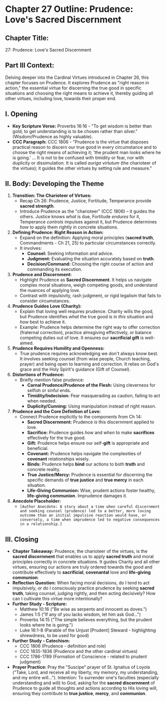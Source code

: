 # Chapter 27 Outline: Prudence: Love's Sacred Discernment

## Chapter Title:
27: Prudence: Love's Sacred Discernment

## Part III Context:
Delving deeper into the Cardinal Virtues introduced in Chapter 26, this chapter focuses on Prudence. It explores Prudence as "right reason in action," the essential virtue for discerning the true good in specific situations and choosing the right means to achieve it, thereby guiding all other virtues, including love, towards their proper end.

## I. Opening

*   **Key Scripture Verse:** Proverbs 16:16 - "To get wisdom is better than gold; to get understanding is to be chosen rather than silver." (Wisdom/Prudence as highly valuable).
*   **CCC Paragraph:** CCC 1806 - "Prudence is the virtue that disposes practical reason to discern our true good in every circumstance and to choose the right means of achieving it; 'the prudent man looks where he is going.' ... It is not to be confused with timidity or fear, nor with duplicity or dissimulation. It is called *auriga virtutum* (the charioteer of the virtues); it guides the other virtues by setting rule and measure."

## II. Body: Developing the Theme

1.  **Transition: The Charioteer of Virtues:**
    *   Recap Ch 26: Prudence, Justice, Fortitude, Temperance provide **sacred strength**.
    *   Introduce Prudence as the "charioteer" (CCC 1806) – it guides the others. Justice knows *what* is due, Fortitude *endures* for it, Temperance *controls* impulses against it, but Prudence determines *how* to apply them rightly in concrete situations.
2.  **Defining Prudence: Right Reason in Action:**
    *   Expand on the definition: Applying moral principles (**sacred truth**, Commandments - Ch 21, 25) to particular circumstances correctly.
    *   It involves:
        *   **Counsel:** Seeking information and advice.
        *   **Judgment:** Evaluating the situation accurately based on **truth**.
        *   **Decision/Command:** Choosing the right course of action and commanding its execution.
3.  **Prudence and Discernment:**
    *   Highlight Prudence as **Sacred Discernment**. It helps us navigate complex moral situations, weigh competing goods, and understand the nuances of applying love.
    *   Contrast with impulsivity, rash judgment, or rigid legalism that fails to consider circumstances.
4.  **Prudence Guides Love (Charity):**
    *   Explain that loving well requires prudence. Charity wills the good, but Prudence identifies *what* the true good is in *this* situation and *how* best to achieve it.
    *   Example: Prudence helps determine the right way to offer correction (fraternal correction), practice almsgiving effectively, or balance competing duties out of love. It ensures our **sacrificial gift** is well-aimed.
5.  **Prudence Requires Humility and Openness:**
    *   True prudence requires acknowledging we don't always know best. It involves seeking counsel (from wise people, Church teaching, prayer) and being open to learning and correction. It relies on God's grace and the Holy Spirit's guidance (Gift of Counsel).
6.  **Distortions of Prudence:**
    *   Briefly mention false prudence:
        *   **Carnal Prudence/Prudence of the Flesh:** Using cleverness for selfish or sinful ends.
        *   **Timidity/Indecision:** Fear masquerading as caution, failing to act when needed.
        *   **Duplicity/Cunning:** Using manipulation instead of right reason.
7.  **Prudence and the Core Definition of Love:**
    *   Connect Prudence explicitly to the components from Ch 14:
        *   **Sacred Discernment:** Prudence *is* this discernment applied to love.
        *   **Sacrifice:** Prudence guides *how* and *when* to make **sacrifices** effectively for the true good.
        *   **Gift:** Prudence helps ensure our self-**gift** is appropriate and beneficial.
        *   **Covenant:** Prudence helps navigate the complexities of **covenant** relationships wisely.
        *   **Binds:** Prudence helps **bind** our actions to both **truth** and concrete reality.
        *   **True Justice/Mercy:** Prudence is essential for discerning the specific demands of **true justice** and **true mercy** in each situation.
        *   **Life-Giving Communion:** Wise, prudent actions foster healthy, **life-giving communion**. Imprudence damages it.
8.  **Anecdote Placeholder:**
    *   `[Author Anecdote: A story about a time when careful discernment and seeking counsel (prudence) led to a better, more loving outcome than an initial impulsive reaction would have, or conversely, a time when imprudence led to negative consequences in a relationship.]`

## III. Closing

*   **Chapter Takeaway:** Prudence, the charioteer of the virtues, is the **sacred discernment** that enables us to apply **sacred truth** and moral principles correctly in concrete situations. It guides Charity and all other virtues, ensuring our actions are truly ordered towards the good and contribute effectively to **sacrificial**, **covenantal** love and **life-giving communion**.
*   **Reflection Question:** When facing moral decisions, do I tend to act impulsively, or do I consciously practice prudence by seeking **sacred truth**, taking counsel, judging rightly, and then acting decisively? How can I cultivate this virtue more intentionally?
*   **Further Study - Scripture:**
    *   Matthew 10:16 ("Be wise as serpents and innocent as doves.")
    *   James 1:5 ("If any of you lacks wisdom, let him ask God...")
    *   Proverbs 14:15 ("The simple believes everything, but the prudent looks where he is going.")
    *   Luke 16:1-8 (Parable of the Unjust [Prudent] Steward - highlighting shrewdness, to be used for good)
*   **Further Study - Catechism:**
    *   CCC 1806 (Prudence - definition and role)
    *   CCC 1835-1836 (Prudence and the other cardinal virtues)
    *   CCC 1786-1789 (Formation of Conscience - related to prudent judgment)
*   **Prayer Practice:** Pray the "Suscipe" prayer of St. Ignatius of Loyola ("Take, Lord, and receive all my liberty, my memory, my understanding, and my entire will..."). Intention: To surrender one's faculties (especially understanding and will) to God, asking for the **sacred discernment** of Prudence to guide all thoughts and actions according to His loving will, ensuring they contribute to **true justice**, **mercy**, and **communion**.
